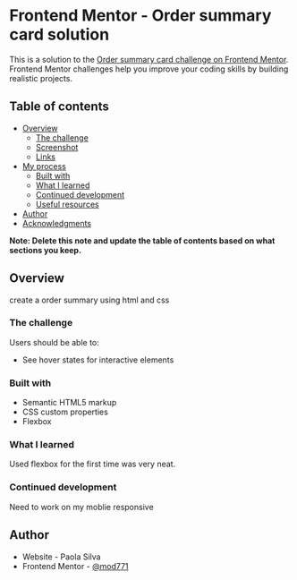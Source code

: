 # Frontend Mentor - Order summary card solution

This is a solution to the [Order summary card challenge on Frontend Mentor](https://www.frontendmentor.io/challenges/order-summary-component-QlPmajDUj). Frontend Mentor challenges help you improve your coding skills by building realistic projects. 

## Table of contents

- [Overview](#overview)
  - [The challenge](#the-challenge)
  - [Screenshot](#screenshot)
  - [Links](#links)
- [My process](#my-process)
  - [Built with](#built-with)
  - [What I learned](#what-i-learned)
  - [Continued development](#continued-development)
  - [Useful resources](#useful-resources)
- [Author](#author)
- [Acknowledgments](#acknowledgments)

**Note: Delete this note and update the table of contents based on what sections you keep.**

## Overview
  create a order summary using html and css

### The challenge

Users should be able to:

- See hover states for interactive elements


### Built with

- Semantic HTML5 markup
- CSS custom properties
- Flexbox




### What I learned

Used flexbox for the first time was very neat.




### Continued development
Need to work on my moblie responsive









## Author

- Website - Paola Silva
- Frontend Mentor - [@mod771](https://www.frontendmentor.io/profile/mod771)




